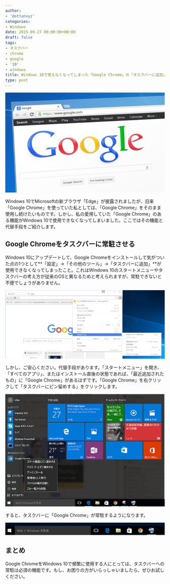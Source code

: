 ```yaml
---
author:
- '@ottanxyz'
categories:
- Windows
date: 2015-09-27 00:00:00+00:00
draft: false
tags:
- タスクバー
- chrome
- google
- '10'
- windows
title: Windows 10で使えなくなってしまった「Google Chrome」の「タスクバーに追加」の代替手段
type: post
---
```


![](150927-5607ee805b38b.png)

Windows 10でMicrosoftの新ブラウザ「Edge」が披露されましたが、旧来「Google Chrome」を使っていた私としては、「Google Chrome」をそのまま使用し続けたいものです。しかし、私の愛用していた「Google Chrome」のある機能がWindows 10で使用できなくなってしまいました。ここではその機能と代替手段をご紹介します。

## Google Chromeをタスクバーに常駐させる

Windows 10にアップデートして、Google Chromeをインストールして気がついた点の1つとして**「設定」→「その他のツール」→「タスクバーに追加」**が使用できなくなってしまったこと。これはWindows 10のスタートメニューやタスクバーの考え方が従来のOSと異なるためと考えられますが、常駐できないと不便でしょうがありません。

![](150927-5607ee79d3ced.png)

しかし、ご安心ください。代替手段があります。「スタートメニュー」を開き、「すべてのアプリ」、またはインストール直後の状態であれば、「最近追加されたもの」に「Google Chrome」があるはずです。「Google Chrome」を右クリックして「タスクバーにピン留めする」をクリックします。

![](150927-5607ee7c983e8.png)

すると、タスクバーに「Google Chrome」が常駐するようになります。

![](150927-5607ee7ee1fb4.png)

## まとめ

Google ChromeをWindows 10で頻繁に使用する人にとっては、タスクバーへの常駐は必須の機能です。もし、お困りの方がいらっしゃいましたら、ぜひお試しください。
